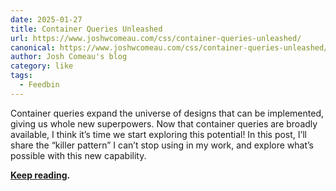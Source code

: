 ```yaml
---
date: 2025-01-27
title: Container Queries Unleashed
url: https://www.joshwcomeau.com/css/container-queries-unleashed/
canonical: https://www.joshwcomeau.com/css/container-queries-unleashed/
author: Josh Comeau's blog
category: like
tags:
  - Feedbin
---
```



Container queries expand the universe of designs that can be implemented, giving us whole new superpowers. Now that container queries are broadly available, I think it’s time we start exploring this potential! In this post, I’ll share the “killer pattern” I can’t stop using in my work, and explore what’s possible with this new capability.

**[Keep reading](https://www.joshwcomeau.com/css/container-queries-unleashed/).**
